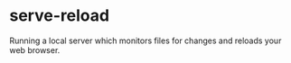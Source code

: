 # serve-reload
Running a local server which monitors files for changes and reloads your web browser.
